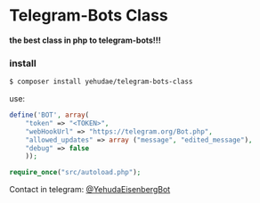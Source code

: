 # Telegram-Bots Class

**the best class in php to telegram-bots!!!**

### install
```bash
$ composer install yehudae/telegram-bots-class
```

use:
```php
define('BOT', array(
    "token" => "<TOKEN>",
    "webHookUrl" => "https://telegram.org/Bot.php",
    "allowed_updates" => array ("message", "edited_message"),
    "debug" => false
    ));

require_once("src/autoload.php");
```

Contact in telegram: [@YehudaEisenbergBot](http://t.me/YehudaEisenbergBot "@YehudaEisenbergBot")
